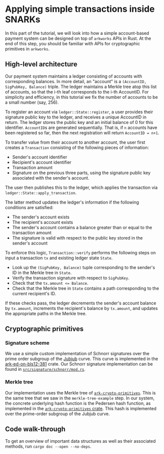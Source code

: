 # Applying simple transactions inside SNARKs

In this part of the tutorial, we will look into how a simple account-based payment system can be designed on top of `arkworks` APIs in Rust. At the end of this step, you should be familiar with APIs for cryptographic primitives in  `arkworks`.

## High-level architecture

Our payment system maintains a ledger consisting of accounts with corresponding balances. In more detail, an "account" is a `(AccountID, SigPubKey, Balance)` triple. The ledger maintains a Merkle tree atop this list of accounts, so that the i-th leaf corresponds to the i-th AccountID. For simplicity and efficiency, in this tutorial we fix the number of accounts to be a small number (say, 256).

To register an account via `ledger::State::register`, a user provides their signature public key to the ledger, and receives a unique AccountID in return. The ledger stores the public key and an initial balance of 0 for this identifier. 
`AccountID`s are generated sequentially. That is, if `n` accounts have been registered so far, then the next registration will return `AccountID = n+1`.

To transfer value from their account to another account, the user first creates a `Transaction` consisting of the following pieces of information:
* Sender's account identifier
* Recipient's account identifier
* Transaction amount
* Signature on the previous three parts, using the signature public key associated with the sender's account.

The user then publishes this to the ledger, which applies the transaction via `ledger::State::apply_transaction`.

The latter method updates the ledger's information if the following conditions are satisfied:
* The sender's account exists
* The recipient's account exists
* The sender's account contains a balance greater than or equal to the transaction amount
* The signature is valid with respect to the public key stored in the sender's account

To enforce this logic, `Transaction::verify` performs the following steps on input a transaction `tx` and existing ledger state `State`.
* Look up the `(SigPubKey, Balance)` tuple corresponding to the sender's ID in the Merkle tree in `State`.
* Verify the transaction signature with respect to `SigPubKey`.
* Check that the `tx.amount <= Balance`.
* Check that the Merkle tree in `State` contains a path corresponding to the current recipient's ID. 

If these checks pass, the ledger decrements the sender's account balance by `tx.amount`, increments the recipient's balance by `tx.amount`, and updates the appropriate paths in the Merkle tree.

## Cryptographic primitives

### Signature scheme

We use a simple custom implementation of Schnorr signatures over the prime order subgroup of the [Jubjub](https://z.cash/technology/jubjub/) curve. This curve is implemented in the [ark-ed-on-bls12-381](https://docs.rs/ark-ed-on-bls12-381/0.3.0/ark_ed_on_bn254/) crate. Our Schnorr signature implementation can be found in [`src/signature/schnorr/mod.rs`](./src/signature/schnorr/mod.rs).

### Merkle tree

Our implementation uses the Merkle tree of [`ark-crypto-primitives`](https://docs.rs/ark-crypto-primitives/0.3.0/ark_crypto_primitives/merkle_tree/index.html). This is the same tree that we saw in the `merkle-tree-example` step. In our system, the concrete underlying hash function is the Pedersen hash function, as implemented in the [`ark-crypto-primitives` crate](https://docs.rs/ark-crypto-primitives/0.3.0/ark_crypto_primitives/crh/pedersen/index.html). This hash is implemented over the prime-order subgroup of the Jubjub curve.


## Code walk-through

To get an overview of important data structures as well as their associated methods, run `cargo doc --open --no-deps`.

